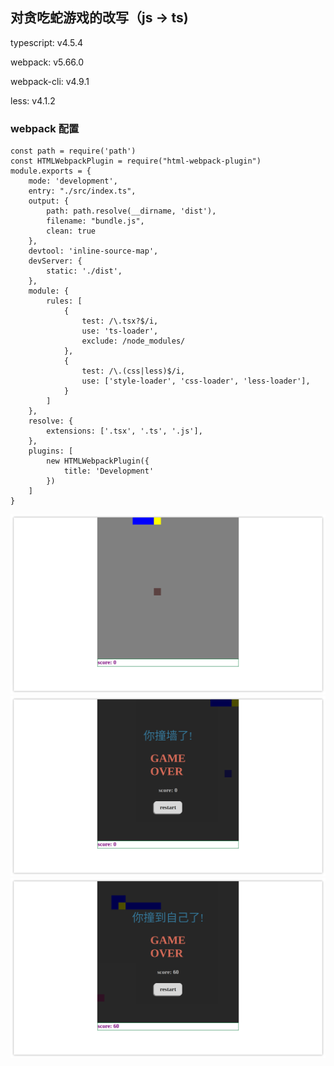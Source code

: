 ## 对贪吃蛇游戏的改写（js -> ts)

typescript: v4.5.4 

webpack: v5.66.0 

webpack-cli: v4.9.1 

less: v4.1.2

### webpack 配置

~~~webpack
const path = require('path')
const HTMLWebpackPlugin = require("html-webpack-plugin")
module.exports = {
    mode: 'development',
    entry: "./src/index.ts",
    output: {
        path: path.resolve(__dirname, 'dist'),
        filename: "bundle.js",
        clean: true
    },
    devtool: 'inline-source-map',
    devServer: {
        static: './dist',
    },
    module: {
        rules: [
            {
                test: /\.tsx?$/i,
                use: 'ts-loader',
                exclude: /node_modules/
            },
            {
                test: /\.(css|less)$/i,
                use: ['style-loader', 'css-loader', 'less-loader'],
            }
        ]
    },
    resolve: {
        extensions: ['.tsx', '.ts', '.js'],
    },
    plugins: [
        new HTMLWebpackPlugin({
            title: 'Development'
        })
    ]
}
~~~

<img src="./Screenshot_20220126_212527.png" alt="a" style="zoom:75%;" />

<img src="./Screenshot_20220126_211713.png" alt="av" style="zoom:75%;" />

<img src="./Screenshot_20220126_212631.png" style="zoom:75%;" />